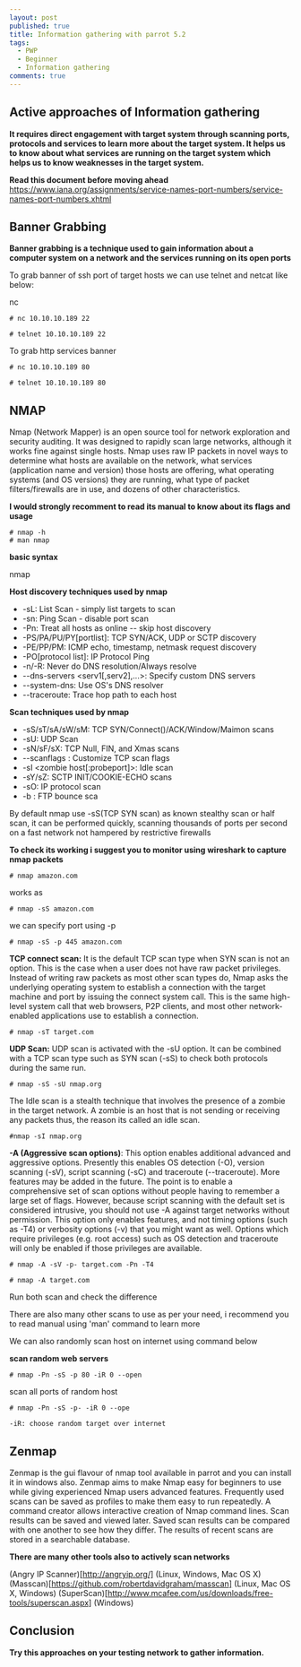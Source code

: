 ```yaml
---
layout: post
published: true
title: Information gathering with parrot 5.2
tags:
  - PWP
  - Beginner
  - Information gathering
comments: true
---
```

## Active approaches of Information gathering 

**It requires direct engagement with target system through scanning ports, protocols and services to learn more about the target system.
It helps us to know about what services are running on the target system which helps us to know weaknesses in the target system.**


**Read this document before moving ahead**
https://www.iana.org/assignments/service-names-port-numbers/service-names-port-numbers.xhtml

## Banner Grabbing

**Banner grabbing is a technique used to gain information about a computer system on a network and the services running on its open ports**

To grab banner of ssh port of target hosts we can use telnet and netcat like below:

 nc <targetip> <port>
~~~
# nc 10.10.10.189 22
~~~
~~~  
# telnet 10.10.10.189 22
~~~
  
To grab http services banner

~~~
# nc 10.10.10.189 80
~~~

~~~  
# telnet 10.10.10.189 80
~~~


## NMAP

Nmap (Network Mapper) is an open source tool for network exploration and security auditing. It was designed to rapidly scan large networks, although it works fine against single hosts. Nmap uses raw IP packets in novel ways to determine what hosts are available on the network, what services (application name and version) those hosts are offering, what operating systems (and OS versions) they are running, what type of packet filters/firewalls are in use, and dozens of other characteristics.



**I would strongly recomment to read its manual to know about its flags and usage**

~~~  
# nmap -h
# man nmap
~~~
  
**basic syntax**

nmap <scan type> <options> <target>

**Host discovery techniques used by nmap**

- -sL: List Scan - simply list targets to scan
- -sn: Ping Scan - disable port scan
- -Pn: Treat all hosts as online -- skip host discovery
- -PS/PA/PU/PY[portlist]: TCP SYN/ACK, UDP or SCTP discovery
- -PE/PP/PM: ICMP echo, timestamp, netmask request discovery
- -PO[protocol list]: IP Protocol Ping
- -n/-R: Never do DNS resolution/Always resolve
- --dns-servers <serv1[,serv2],...>: Specify custom DNS servers
- --system-dns: Use OS's DNS resolver
- --traceroute: Trace hop path to each host

**Scan techniques used by nmap**

- -sS/sT/sA/sW/sM: TCP SYN/Connect()/ACK/Window/Maimon scans
- -sU: UDP Scan
- -sN/sF/sX: TCP Null, FIN, and Xmas scans
- --scanflags <flags>: Customize TCP scan flags
- -sI <zombie host[:probeport]>: Idle scan
- -sY/sZ: SCTP INIT/COOKIE-ECHO scans
- -sO: IP protocol scan
- -b <FTP relay host>: FTP bounce sca


By default nmap use -sS(TCP SYN scan) as known stealthy scan or half scan, it can be performed quickly, scanning thousands of ports per second on a fast network not hampered by restrictive firewalls

**To check its working i suggest you to monitor using wireshark to capture nmap packets**
~~~
# nmap amazon.com
~~~
works as
~~~
# nmap -sS amazon.com
~~~
we can specify port using -p
~~~
# nmap -sS -p 445 amazon.com
~~~
  
**TCP connect scan:** It is the default TCP scan type when SYN scan is not an option. This is the case when a user does not have raw packet privileges. Instead of writing raw packets as most other scan types do, Nmap asks the underlying operating system to establish a connection with the target machine and port by issuing the connect system call. This is the same high-level system call that web browsers, P2P clients, and most other network-enabled applications use to establish a connection.

~~~
# nmap -sT target.com 
~~~

**UDP Scan:** UDP scan is activated with the -sU option. It can be combined with a TCP scan type such as SYN scan (-sS) to check both protocols during the same run.

~~~
# nmap -sS -sU nmap.org
~~~


The Idle scan is a stealth technique that involves the presence of a zombie in the target network. A zombie is an host that is
not sending or receiving any packets thus, the reason its called an idle scan.

~~~
#nmap -sI nmap.org
~~~
**-A (Aggressive scan options)**: This option enables additional advanced and aggressive options. Presently this enables OS detection (-O), version scanning (-sV), script scanning (-sC) and traceroute (--traceroute).  More features may be added in the future. The point is to enable a comprehensive set of scan options without people having to remember a large set of flags. However, because script scanning with the default set is considered intrusive, you should not use -A against target networks without permission. This option only enables features, and not timing options (such as -T4) or verbosity options (-v) that you might want as well. Options which require privileges (e.g. root access) such as OS detection and traceroute will only be enabled if those privileges are available.

~~~
# nmap -A -sV -p- target.com -Pn -T4
~~~
~~~
# nmap -A target.com
~~~

Run both scan and check the difference

There are also many other scans to use as per your need, i recommend you to read manual using 'man' command to learn more

We can also randomly scan host on internet using command below

**scan random web servers**
~~~
# nmap -Pn -sS -p 80 -iR 0 --open
~~~
scan all ports of random host
~~~
# nmap -Pn -sS -p- -iR 0 --ope
~~~
~~~
-iR: choose random target over internet
~~~
## Zenmap

Zenmap is the gui flavour of nmap tool available in parrot and you can install it in windows also.
Zenmap aims to make Nmap easy for beginners to use while giving experienced Nmap users advanced features. Frequently used scans can be saved as profiles to make them easy to run repeatedly. A command creator allows interactive creation of Nmap command lines. Scan results can be saved and viewed later. Saved scan results can be compared with one another to see how they differ. The results of recent scans are stored in a searchable database.

**There are many other tools also to actively scan networks** 

(Angry IP Scanner)[http://angryip.org/] (Linux, Windows, Mac OS X)
(Masscan)[https://github.com/robertdavidgraham/masscan] (Linux, Mac OS X, Windows)
(SuperScan)[http://www.mcafee.com/us/downloads/free-tools/superscan.aspx] (Windows)

## Conclusion
  
  **Try this approaches on your testing network to gather information.**
